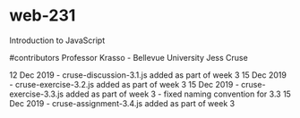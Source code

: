 # web-231
Introduction to JavaScript

#contributors
Professor Krasso - Bellevue University
Jess Cruse

12 Dec 2019 - cruse-discussion-3.1.js added as part of week 3
15 Dec 2019 - cruse-exercise-3.2.js added as part of week 3
15 Dec 2019 - cruse-exercise-3.3.js added as part of week 3
            - fixed naming convention for 3.3
15 Dec 2019 - cruse-assignment-3.4.js added as part of week 3

